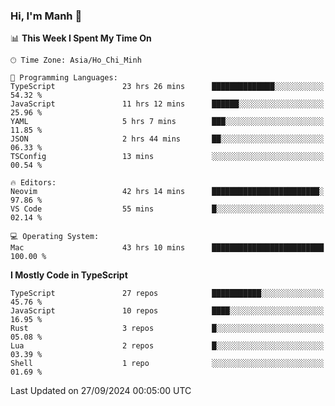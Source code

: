 ### Hi, I'm Manh 👋

<!--START_SECTION:waka-->
📊 **This Week I Spent My Time On** 

```text
🕑︎ Time Zone: Asia/Ho_Chi_Minh

💬 Programming Languages: 
TypeScript               23 hrs 26 mins      ██████████████░░░░░░░░░░░   54.32 % 
JavaScript               11 hrs 12 mins      ██████░░░░░░░░░░░░░░░░░░░   25.96 % 
YAML                     5 hrs 7 mins        ███░░░░░░░░░░░░░░░░░░░░░░   11.85 % 
JSON                     2 hrs 44 mins       ██░░░░░░░░░░░░░░░░░░░░░░░   06.33 % 
TSConfig                 13 mins             ░░░░░░░░░░░░░░░░░░░░░░░░░   00.54 % 

🔥 Editors: 
Neovim                   42 hrs 14 mins      ████████████████████████░   97.86 % 
VS Code                  55 mins             █░░░░░░░░░░░░░░░░░░░░░░░░   02.14 % 

💻 Operating System: 
Mac                      43 hrs 10 mins      █████████████████████████   100.00 % 
```

**I Mostly Code in TypeScript** 

```text
TypeScript               27 repos            ███████████░░░░░░░░░░░░░░   45.76 % 
JavaScript               10 repos            ████░░░░░░░░░░░░░░░░░░░░░   16.95 % 
Rust                     3 repos             █░░░░░░░░░░░░░░░░░░░░░░░░   05.08 % 
Lua                      2 repos             █░░░░░░░░░░░░░░░░░░░░░░░░   03.39 % 
Shell                    1 repo              ░░░░░░░░░░░░░░░░░░░░░░░░░   01.69 % 
```




 Last Updated on 27/09/2024 00:05:00 UTC
<!--END_SECTION:waka-->
